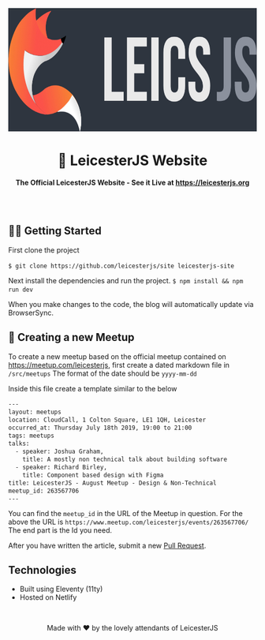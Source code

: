 <div align="center">
	<img height="250" src="./src/img/logo@2x.jpg" alt="osdc logo">
	<h1><b>🦊 LeicesterJS Website</b></h1>
	<p><b>The Official LeicesterJS Website - See it Live at <a href="https://leicesterjs.org">https://leicesterjs.org</a></b></p>
	</br>
	</br>
</div>

## 👩‍💻 Getting Started
First clone the project

`$ git clone https://github.com/leicesterjs/site leicesterjs-site`

Next install the dependencies and run the project.
`$ npm install && npm run dev`

When you make changes to the code, the blog will automatically update via BrowserSync.

## 👥 Creating a new Meetup
To create a new meetup based on the official meetup contained on https://meetup.com/leicesterjs, first create a dated markdown file in `/src/meetups`
The format of the date should be `yyyy-mm-dd`

Inside this file create a template similar to the below

```
---
layout: meetups
location: CloudCall, 1 Colton Square, LE1 1QH, Leicester
occurred_at: Thursday July 18th 2019, 19:00 to 21:00
tags: meetups
talks:
  - speaker: Joshua Graham,
    title: A mostly non technical talk about building software
  - speaker: Richard Birley,
    title: Component based design with Figma
title: LeicesterJS - August Meetup - Design & Non-Technical
meetup_id: 263567706
---
```

You can find the `meetup_id` in the URL of the Meetup in question. For the above the URL is `https://www.meetup.com/leicesterjs/events/263567706/`
The end part is the Id you need.

After you have written the article, submit a new [Pull Request](https://github.com/osdc/blog/pull/new/master).

## Technologies
* Built using Eleventy (11ty)
* Hosted on Netlify


<div align="center">
	<br>
  <p>Made with ❤️ by the lovely attendants of LeicesterJS</p>
  <br>
</div>
